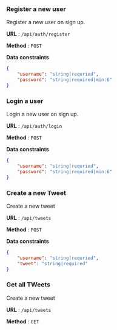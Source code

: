 

### Register a new user

Register a new user on sign up.

**URL** : `/api/auth/register`

**Method** : `POST`

**Data constraints**

```json
{
    "username": "string|requried",
    "password": "string|required|min:6"
}
```

### Login a user

Login a new user on sign up.

**URL** : `/api/auth/login`

**Method** : `POST`

**Data constraints**

```json
{
    "username": "string|requried",
    "password": "string|required|min:6"
}
```


### Create a new Tweet

Create a new tweet

**URL** : `/api/tweets`

**Method** : `POST`

**Data constraints**

```json
{
    "username": "string|requried",
    "tweet": "string|required"
}
```

### Get all TWeets

Create a new tweet

**URL** : `/api/tweets`

**Method** : `GET`

